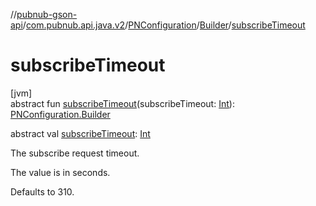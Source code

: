 //[pubnub-gson-api](../../../../index.md)/[com.pubnub.api.java.v2](../../index.md)/[PNConfiguration](../index.md)/[Builder](index.md)/[subscribeTimeout](subscribe-timeout.md)

# subscribeTimeout

[jvm]\
abstract fun [subscribeTimeout](subscribe-timeout.md)(subscribeTimeout: [Int](https://kotlinlang.org/api/latest/jvm/stdlib/kotlin-stdlib/kotlin/-int/index.html)): [PNConfiguration.Builder](index.md)

abstract val [subscribeTimeout](subscribe-timeout.md): [Int](https://kotlinlang.org/api/latest/jvm/stdlib/kotlin-stdlib/kotlin/-int/index.html)

The subscribe request timeout.

The value is in seconds.

Defaults to 310.
